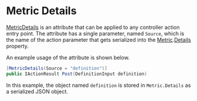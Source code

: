 # Metric Details
[MetricDetails](./MagenicMetrics.md#magenicmetricsfiltersmetricdetailsattribute) is an attribute that can be applied to any controller action entry point.
The attribute has a single parameter, named `Source`, which is the name of the action parameter that gets serialized into the
[Metric](./Metric.md).[Details](./MagenicMetrics.md#magenicmetricsmetricdetails) property.

An example usage of the attribute is shown below.
```csharp
[MetricDetails(Source = "definition")]
public IActionResult Post(DefinitionInput definition)
```

In this example, the object named `definition` is stored in `Metric.Details` as a serialized JSON object.
